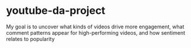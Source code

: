 # youtube-da-project
My goal is to uncover what kinds of videos drive more engagement, what comment patterns appear for high-performing videos, and how sentiment relates to popularity
